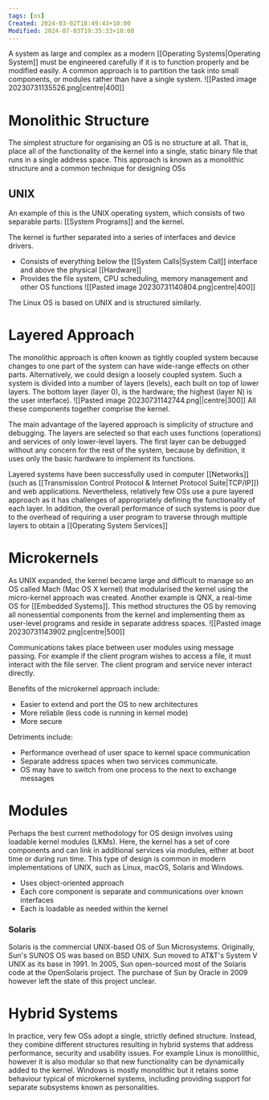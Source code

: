 ```yaml
---
tags: [os]
Created: 2024-03-02T18:49:43+10:00
Modified: 2024-07-03T19:35:33+10:00
---
```

A system as large and complex as a modern [[Operating Systems|Operating System]] must be engineered carefully if it is to function properly and be modified easily. A common approach is to partition the task into small components, or modules rather than have a single system. 
![[Pasted image 20230731135526.png|centre|400]]
# Monolithic Structure
The simplest structure for organising an OS is no structure at all. That is, place all of the functionality of the kernel into a single, static binary file that runs in a single address space. This approach is known as a monolithic structure and a common technique for designing OSs

## UNIX
An example of this is the UNIX operating system, which consists of two separable parts: [[System Programs]] and the kernel. 

The kernel is further separated into a series of interfaces and device drivers. 
- Consists of everything below the [[System Calls|System Call]] interface and above the physical [[Hardware]]
- Provides the file system, CPU scheduling, memory management and other OS functions 
![[Pasted image 20230731140804.png|centre|400]]

The Linux OS is based on UNIX and is structured similarly.
# Layered Approach
The monolithic approach is often known as tightly coupled system because changes to one part of the system can have wide-range effects on other parts. Alternatively, we could design a loosely coupled system. Such a system is divided into a number of layers (levels), each built on top of lower layers. The bottom layer (layer 0), is the hardware; the highest (layer N) is the user interface). 
![[Pasted image 20230731142744.png||centre|300]]
All these components together comprise the kernel. 

The main advantage of the layered approach is simplicity of structure and debugging. The layers are selected so that each uses functions (operations) and services of only lower-level layers. The first layer can be debugged without any concern for the rest of the system, because by definition, it uses only the basic hardware to implement its functions.

Layered systems have been successfully used in computer [[Networks]] (such as [[Transmission Control Protocol & Internet Protocol Suite|TCP/IP]]) and web applications. Nevertheless, relatively few OSs use a pure layered approach as it has challenges of appropriately defining the functionality of each layer. In addition, the overall performance of such systems is poor due to the overhead of requiring a user program to traverse through multiple layers to obtain a [[Operating System Services]]

# Microkernels
As UNIX expanded, the kernel became large and difficult to manage so an OS called Mach (Mac OS X kernel) that modularised the kernel using the micro-kernel approach was created. Another example is QNX, a real-time OS for [[Embedded Systems]]. This method structures the OS by removing all nonessential components from the kernel and implementing them as user-level programs and reside in separate address spaces.
![[Pasted image 20230731143902.png|centre|500]]

Communications takes place between user modules using message passing. For example if the client program wishes to access a file, it must interact with the file server. The client program and service never interact directly.

Benefits of the microkernel approach include:
- Easier to extend and port the OS to new architectures
- More reliable (less code is running in kernel mode)
- More secure

Detriments include:
- Performance overhead of user space to kernel space communication
- Separate address spaces when two services communicate.
- OS may have to switch from one process to the next to exchange messages

# Modules
Perhaps the best current methodology for OS design involves using loadable kernel modules (LKMs). Here, the kernel has a set of core components and can link in additional services via modules, either at boot time or during run time. This type of design is common in modern implementations of UNIX, such as Linux, macOS, Solaris and Windows.
- Uses object-oriented approach
- Each core component is separate and communications over known interfaces
- Each is loadable as needed within the kernel

### Solaris
Solaris is the commercial UNIX-based OS of Sun Microsystems. Originally, Sun's SUNOS OS was based on BSD UNIX. Sun moved to AT&T's System V UNIX as its base in 1991. In 2005, Sun open-sourced most of the Solaris code at the OpenSolaris project. The purchase of Sun by Oracle in 2009 however left the state of this project unclear.

# Hybrid Systems
In practice, very few OSs adopt a single, strictly defined structure. Instead, they combine different structures resulting in hybrid systems that address performance, security and usability issues. For example Linux is monolithic, however it is also modular so that new functionality can be dynamically added to the kernel. Windows is mostly monolithic but it retains some behaviour typical of microkernel systems, including providing support for separate subsystems known as personalities.

